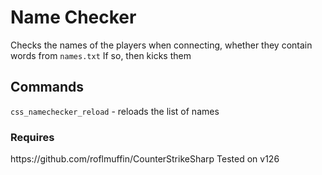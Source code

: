 <h1>Name Checker</h1>

Checks the names of the players when connecting, whether they contain words from <code>names.txt</code> If so, then kicks them

<h2>Commands</h2>

<code>css_namechecker_reload</code> - reloads the list of names

<h3>Requires</h3>
https://github.com/roflmuffin/CounterStrikeSharp Tested on v126
